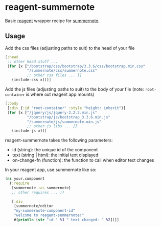 # reagent-summernote
Basic [reagent](http://reagent-project.github.io/) wrapper recipe for [summernote](http://summernote.org/).

## Usage

Add the css files (adjusting paths to suit) to the head of your file
```cljs
[:head
 ;; other head stuff ...
 (for [x ["/bootstrap/css/bootstrap/3.3.6/css/bootstrap.min.css"  
          "/summernote/css/summernote.css"
          ;; other css files ... ]]
   (include-css x)))]
```

Add the js files (adjusting paths to suit) to the body of your file (note: `root-container` is where out reagent app mounts)
```cljs
[:body
 [:div {:id "root-container" :style "height: inherit"}]
 (for [x ["/jquery/js/jquery-2.2.2.min.js"
          "/bootstrap/js/bootstrap_3.3.6.min.js"
          "/summernote/js/summernote.min.js"
          ;; other js libs ... ]]
   (include-js x))]
```

reagent-summernote takes the following parameters:
 * id (string): the unique id of the component
 * text (string | html): the initial text displayed
 * on-change-fn (function): the function to call when editor text changes

In your reagent app, use summernote like so:
```cljs
(ns your.component
  (:require
   [summernote :as summernote]
   ;; other requires ... ))
   
   [:div
    [summernote/editor
    "my-summernote-component-id"
    "welcome to reagent-summernote!"
    #(println (str "id " %1 " text changed: " %2])]]
   
   
```
